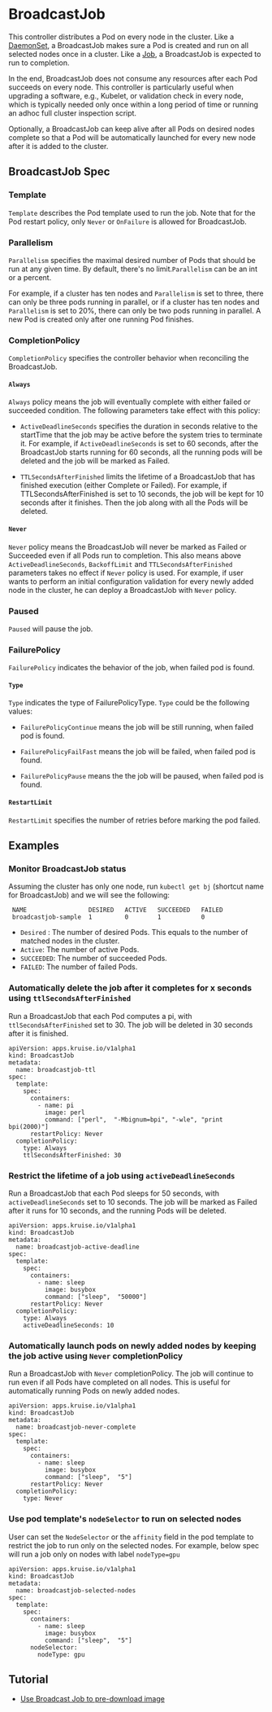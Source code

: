 # BroadcastJob

  This controller distributes a Pod on every node in the cluster. Like a
  [DaemonSet](https://kubernetes.io/docs/concepts/workloads/controllers/daemonset/),
  a BroadcastJob makes sure a Pod is created and run on all selected nodes once
  in a cluster.
  Like a [Job](https://kubernetes.io/docs/concepts/workloads/controllers/jobs-run-to-completion/),
  a BroadcastJob is expected to run to completion.

  In the end, BroadcastJob does not consume any resources after each Pod succeeds on
  every node.
  This controller is particularly useful when upgrading a software, e.g., Kubelet, or validation check
  in every node, which is typically needed only once within a long period of time or
  running an adhoc full cluster inspection script.

  Optionally, a BroadcastJob can keep alive after all Pods on desired nodes complete
  so that a Pod will be automatically launched for every new node after it is added to
  the cluster.

## BroadcastJob Spec

### Template

`Template` describes the Pod template used to run the job.
Note that for the Pod restart policy, only `Never` or `OnFailure` is allowed for
BroadcastJob.

### Parallelism

`Parallelism` specifies the maximal desired number of Pods that should be run at
any given time. By default, there's no limit.`Parallelism` can be an int or a percent.

For example, if a cluster has ten nodes and `Parallelism` is set to three, there can only be
three pods running in parallel, or if a cluster has ten nodes and `Parallelism` is set to 20%,
there can only be two pods running in parallel. A new Pod is created only after one running Pod finishes.

### CompletionPolicy

`CompletionPolicy` specifies the controller behavior when reconciling the BroadcastJob.

#### `Always`

`Always` policy means the job will eventually complete with either failed or succeeded
 condition. The following parameters take effect with this policy:
- `ActiveDeadlineSeconds` specifies the duration in seconds relative to the startTime
  that the job may be active before the system tries to terminate it.
  For example, if `ActiveDeadlineSeconds` is set to 60 seconds, after the BroadcastJob starts
  running for 60 seconds, all the running pods will be deleted and the job will be marked
  as Failed.

- `TTLSecondsAfterFinished` limits the lifetime of a BroadcastJob that has finished execution
  (either Complete or Failed). For example, if TTLSecondsAfterFinished is set to 10 seconds,
  the job will be kept for 10 seconds after it finishes. Then the job along with all the Pods
  will be deleted.

#### `Never`

`Never` policy means the BroadcastJob will never be marked as Failed or Succeeded even if
all Pods run to completion. This also means above `ActiveDeadlineSeconds`, `BackoffLimit`
and `TTLSecondsAfterFinished` parameters takes no effect if `Never` policy is used.
For example, if user wants to perform an initial configuration validation for every newly
added node in the cluster, he can deploy a BroadcastJob with `Never` policy.

### Paused

`Paused` will pause the job.

### FailurePolicy

`FailurePolicy` indicates the behavior of the job, when failed pod is found.

#### `Type`

`Type` indicates the type of FailurePolicyType. `Type` could be the following values:

- `FailurePolicyContinue` means the job will be still running, when failed pod is found.

- `FailurePolicyFailFast` means the job will be failed, when failed pod is found.

- `FailurePolicyPause` means the the job will be paused, when failed pod is found.

#### `RestartLimit`

`RestartLimit` specifies the number of retries before marking the pod failed.

## Examples

### Monitor BroadcastJob status

 Assuming the cluster has only one node, run `kubectl get bj` (shortcut name for BroadcastJob) and
 we will see the following:

```
 NAME                 DESIRED   ACTIVE   SUCCEEDED   FAILED
 broadcastjob-sample  1         0        1           0
```

- `Desired` : The number of desired Pods. This equals to the number of matched nodes in the cluster.
- `Active`: The number of active Pods.
- `SUCCEEDED`: The number of succeeded Pods.
- `FAILED`: The number of failed Pods.

### Automatically delete the job after it completes for x seconds using `ttlSecondsAfterFinished`

Run a BroadcastJob that each Pod computes a pi, with `ttlSecondsAfterFinished` set to 30.
The job will be deleted in 30 seconds after it is finished.

```
apiVersion: apps.kruise.io/v1alpha1
kind: BroadcastJob
metadata:
  name: broadcastjob-ttl
spec:
  template:
    spec:
      containers:
        - name: pi
          image: perl
          command: ["perl",  "-Mbignum=bpi", "-wle", "print bpi(2000)"]
      restartPolicy: Never
  completionPolicy:
    type: Always
    ttlSecondsAfterFinished: 30
```

### Restrict the lifetime of a job using `activeDeadlineSeconds`

Run a BroadcastJob that each Pod sleeps for 50 seconds, with `activeDeadlineSeconds` set to 10 seconds.
The job will be marked as Failed after it runs for 10 seconds, and the running Pods will be deleted.

```
apiVersion: apps.kruise.io/v1alpha1
kind: BroadcastJob
metadata:
  name: broadcastjob-active-deadline
spec:
  template:
    spec:
      containers:
        - name: sleep
          image: busybox
          command: ["sleep",  "50000"]
      restartPolicy: Never
  completionPolicy:
    type: Always
    activeDeadlineSeconds: 10
```

### Automatically launch pods on newly added nodes by keeping the job active using `Never` completionPolicy

Run a BroadcastJob with `Never` completionPolicy. The job will continue to run even if all Pods
have completed on all nodes. This is useful for automatically running Pods on newly added nodes.

```
apiVersion: apps.kruise.io/v1alpha1
kind: BroadcastJob
metadata:
  name: broadcastjob-never-complete
spec:
  template:
    spec:
      containers:
        - name: sleep
          image: busybox
          command: ["sleep",  "5"]
      restartPolicy: Never
  completionPolicy:
    type: Never
```

### Use pod template's `nodeSelector` to run on selected nodes

User can set the `NodeSelector` or the `affinity` field in the pod template to restrict the job to run only on the selected nodes.
For example, below spec will run a job only on nodes with label `nodeType=gpu`

```
apiVersion: apps.kruise.io/v1alpha1
kind: BroadcastJob
metadata:
  name: broadcastjob-selected-nodes
spec:
  template:
    spec:
      containers:
        - name: sleep
          image: busybox
          command: ["sleep",  "5"]
      nodeSelector:
        nodeType: gpu
```

## Tutorial

- [Use Broadcast Job to pre-download image](../../tutorial/broadcastjob.md)